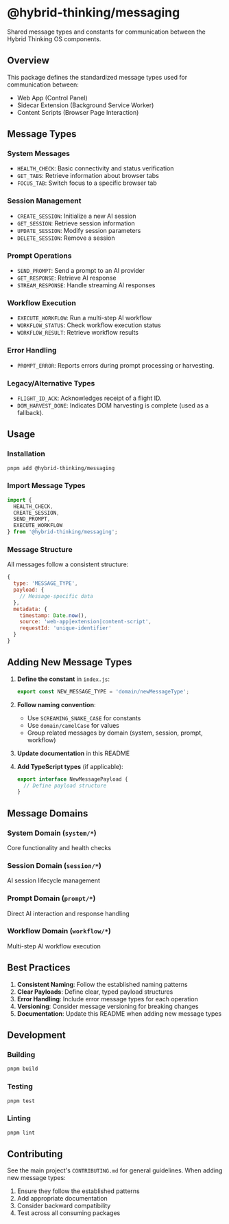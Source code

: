 # @hybrid-thinking/messaging

Shared message types and constants for communication between the Hybrid Thinking OS components.

## Overview

This package defines the standardized message types used for communication between:
- Web App (Control Panel)
- Sidecar Extension (Background Service Worker)
- Content Scripts (Browser Page Interaction)

## Message Types

### System Messages
- `HEALTH_CHECK`: Basic connectivity and status verification
- `GET_TABS`: Retrieve information about browser tabs
- `FOCUS_TAB`: Switch focus to a specific browser tab

### Session Management
- `CREATE_SESSION`: Initialize a new AI session
- `GET_SESSION`: Retrieve session information
- `UPDATE_SESSION`: Modify session parameters
- `DELETE_SESSION`: Remove a session

### Prompt Operations
- `SEND_PROMPT`: Send a prompt to an AI provider
- `GET_RESPONSE`: Retrieve AI response
- `STREAM_RESPONSE`: Handle streaming AI responses

### Workflow Execution
- `EXECUTE_WORKFLOW`: Run a multi-step AI workflow
- `WORKFLOW_STATUS`: Check workflow execution status
- `WORKFLOW_RESULT`: Retrieve workflow results

### Error Handling
- `PROMPT_ERROR`: Reports errors during prompt processing or harvesting.

### Legacy/Alternative Types
- `FLIGHT_ID_ACK`: Acknowledges receipt of a flight ID.
- `DOM_HARVEST_DONE`: Indicates DOM harvesting is complete (used as a fallback).

## Usage

### Installation
```bash
pnpm add @hybrid-thinking/messaging
```

### Import Message Types
```javascript
import {
  HEALTH_CHECK,
  CREATE_SESSION,
  SEND_PROMPT,
  EXECUTE_WORKFLOW
} from '@hybrid-thinking/messaging';
```

### Message Structure

All messages follow a consistent structure:
```javascript
{
  type: 'MESSAGE_TYPE',
  payload: {
    // Message-specific data
  },
  metadata: {
    timestamp: Date.now(),
    source: 'web-app|extension|content-script',
    requestId: 'unique-identifier'
  }
}
```

## Adding New Message Types

1. **Define the constant** in `index.js`:
   ```javascript
   export const NEW_MESSAGE_TYPE = 'domain/newMessageType';
   ```

2. **Follow naming convention**:
   - Use `SCREAMING_SNAKE_CASE` for constants
   - Use `domain/camelCase` for values
   - Group related messages by domain (system, session, prompt, workflow)

3. **Update documentation** in this README

4. **Add TypeScript types** (if applicable):
   ```typescript
   export interface NewMessagePayload {
     // Define payload structure
   }
   ```

## Message Domains

### System Domain (`system/*`)
Core functionality and health checks

### Session Domain (`session/*`)
AI session lifecycle management

### Prompt Domain (`prompt/*`)
Direct AI interaction and response handling

### Workflow Domain (`workflow/*`)
Multi-step AI workflow execution

## Best Practices

1. **Consistent Naming**: Follow the established naming patterns
2. **Clear Payloads**: Define clear, typed payload structures
3. **Error Handling**: Include error message types for each operation
4. **Versioning**: Consider message versioning for breaking changes
5. **Documentation**: Update this README when adding new message types

## Development

### Building
```bash
pnpm build
```

### Testing
```bash
pnpm test
```

### Linting
```bash
pnpm lint
```

## Contributing

See the main project's `CONTRIBUTING.md` for general guidelines. When adding new message types:

1. Ensure they follow the established patterns
2. Add appropriate documentation
3. Consider backward compatibility
4. Test across all consuming packages